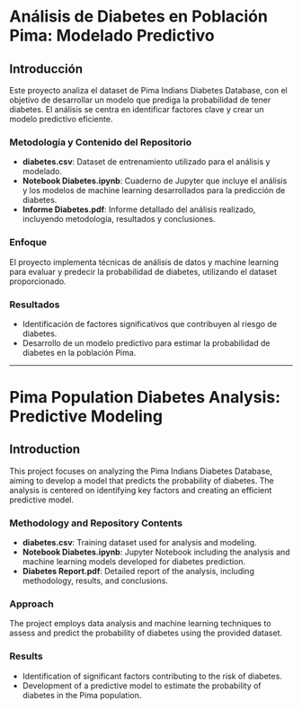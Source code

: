 # Análisis de Diabetes en Población Pima: Modelado Predictivo

## Introducción
Este proyecto analiza el dataset de Pima Indians Diabetes Database, con el objetivo de desarrollar un modelo que prediga la probabilidad de tener diabetes. El análisis se centra en identificar factores clave y crear un modelo predictivo eficiente.

### Metodología y Contenido del Repositorio
- **diabetes.csv**: Dataset de entrenamiento utilizado para el análisis y modelado.
- **Notebook Diabetes.ipynb**: Cuaderno de Jupyter que incluye el análisis y los modelos de machine learning desarrollados para la predicción de diabetes.
- **Informe Diabetes.pdf**: Informe detallado del análisis realizado, incluyendo metodología, resultados y conclusiones.

### Enfoque
El proyecto implementa técnicas de análisis de datos y machine learning para evaluar y predecir la probabilidad de diabetes, utilizando el dataset proporcionado.

### Resultados
- Identificación de factores significativos que contribuyen al riesgo de diabetes.
- Desarrollo de un modelo predictivo para estimar la probabilidad de diabetes en la población Pima.

--------------------
# Pima Population Diabetes Analysis: Predictive Modeling

## Introduction
This project focuses on analyzing the Pima Indians Diabetes Database, aiming to develop a model that predicts the probability of diabetes. The analysis is centered on identifying key factors and creating an efficient predictive model.

### Methodology and Repository Contents
- **diabetes.csv**: Training dataset used for analysis and modeling.
- **Notebook Diabetes.ipynb**: Jupyter Notebook including the analysis and machine learning models developed for diabetes prediction.
- **Diabetes Report.pdf**: Detailed report of the analysis, including methodology, results, and conclusions.

### Approach
The project employs data analysis and machine learning techniques to assess and predict the probability of diabetes using the provided dataset.

### Results
- Identification of significant factors contributing to the risk of diabetes.
- Development of a predictive model to estimate the probability of diabetes in the Pima population.
